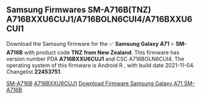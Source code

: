 <h2>Samsung Firmwares SM-A716B(TNZ) A716BXXU6CUJ1/A716BOLN6CUI4/A716BXXU6CUI1</h2>
Download the Samsung firmware for the ✅ <strong>Samsung Galaxy A71 </strong> ⭐ <strong>SM-A716B</strong> with product code <strong>TNZ</strong> <strong> from New Zealand</strong>. This firmware has version number PDA <strong>A716BXXU6CUJ1</strong> and CSC A716BOLN6CUI4. The operating system of this firmware is Android R , with build date 2021-11-04. Changelist <strong>22453751</strong>.


[SM-A716B](https://samfirm.shop/samsung/model/SM-A716B)
[A716BXXU6CUJ1](https://samfirm.shop/samsung/pda/A716BXXU6CUJ1)
[Download Firmware Samsung Galaxy A71 SM-A716B](https://samfirm.shop/samsung/firmware/471750)
